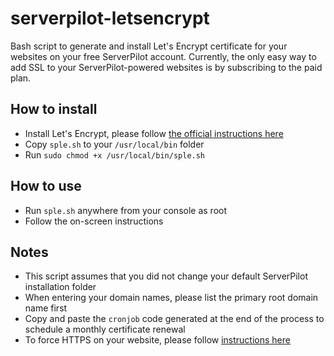 # serverpilot-letsencrypt
Bash script to generate and install Let's Encrypt certificate for your websites on your free ServerPilot account. Currently, the only easy way to add SSL to your ServerPilot-powered websites is by subscribing to the paid plan. 

## How to install
- Install Let's Encrypt, please follow [the official instructions here](https://letsencrypt.readthedocs.org/en/latest/using.html#installation)
- Copy `sple.sh` to your `/usr/local/bin` folder
- Run `sudo chmod +x /usr/local/bin/sple.sh`

## How to use
- Run `sple.sh` anywhere from your console as root
- Follow the on-screen instructions

## Notes
- This script assumes that you did not change your default ServerPilot installation folder
- When entering your domain names, please list the primary root domain name first
- Copy and paste the `cronjob` code generated at the end of the process to schedule a monthly certificate renewal
- To force HTTPS on your website, please follow [instructions here](https://serverpilot.io/community/articles/how-to-force-SSL-by-redirecting-http-to-https.html)
